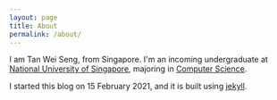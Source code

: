 ```yaml
---
layout: page
title: About
permalink: /about/
---
```


I am Tan Wei Seng, from Singapore. I'm an incoming undergraduate at [National University of Singapore](https://www.nus.edu.sg/), majoring in [Computer Science](https://www.comp.nus.edu.sg/programmes/ug/cs/).

I started this blog on 15 February 2021, and it is built using [jekyll](https://github.com/jekyll/jekyll).